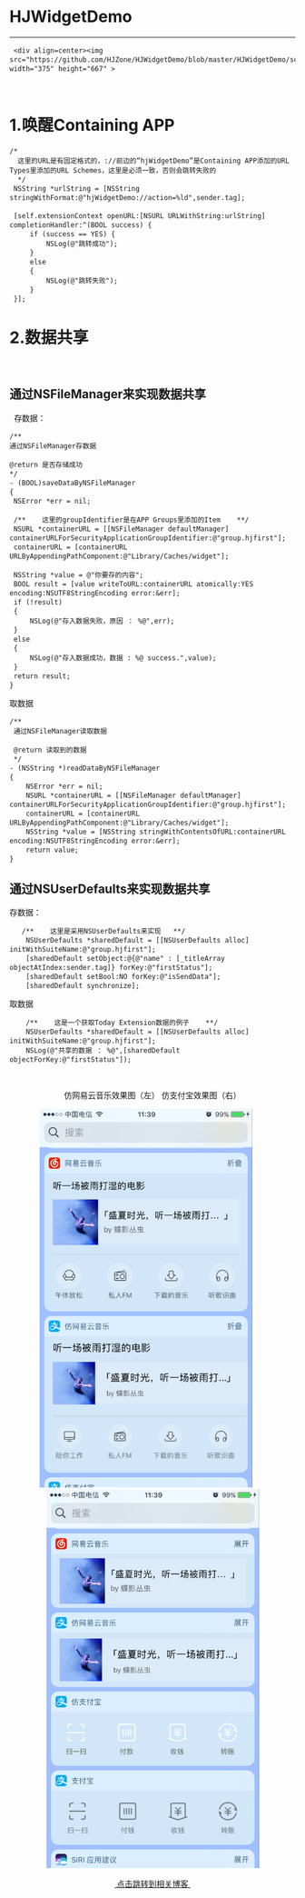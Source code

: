 # HJWidgetDemo
--------------
    
        
     <div align=center><img src="https://github.com/HJZone/HJWidgetDemo/blob/master/HJWidgetDemo/screenshots/018.gif" width="375" height="667" > 
   
    
   <div align=left>  
   
    
 # 1.唤醒Containing APP     
   
   ```objc 
   /*
     这里的URL是有固定格式的，://前边的“hjWidgetDemo”是Containing APP添加的URL Types里添加的URL Schemes，这里是必须一致，否则会跳转失败的
     */
    NSString *urlString = [NSString stringWithFormat:@"hjWidgetDemo://action=%ld",sender.tag];
    
    [self.extensionContext openURL:[NSURL URLWithString:urlString] completionHandler:^(BOOL success) {
        if (success == YES) {
            NSLog(@"跳转成功");
        }
        else
        {
            NSLog(@"跳转失败");
        }
    }];
```

# 2.数据共享
   
      
  ## 通过NSFileManager来实现数据共享    
   
   存数据：
   
   ```objc
   /**
 通过NSFileManager存数据

 @return 是否存储成功
 */
- (BOOL)saveDataByNSFileManager
{
    NSError *err = nil;
    
    /**    这里的groupIdentifier是在APP Groups里添加的Item    **/
    NSURL *containerURL = [[NSFileManager defaultManager] containerURLForSecurityApplicationGroupIdentifier:@"group.hjfirst"];
    containerURL = [containerURL URLByAppendingPathComponent:@"Library/Caches/widget"];
    
    NSString *value = @"你要存的内容";
    BOOL result = [value writeToURL:containerURL atomically:YES encoding:NSUTF8StringEncoding error:&err];
    if (!result)
    {
        NSLog(@"存入数据失败，原因 ： %@",err);
    }
    else
    {
        NSLog(@"存入数据成功，数据 : %@ success.",value);
    }
    return result;
}
```
取数据   

```objc
/**
 通过NSFileManager读取数据

 @return 读取到的数据
 */
- (NSString *)readDataByNSFileManager
{
    NSError *err = nil;
    NSURL *containerURL = [[NSFileManager defaultManager] containerURLForSecurityApplicationGroupIdentifier:@"group.hjfirst"];
    containerURL = [containerURL URLByAppendingPathComponent:@"Library/Caches/widget"];
    NSString *value = [NSString stringWithContentsOfURL:containerURL encoding:NSUTF8StringEncoding error:&err];
    return value;
}
```


## 通过NSUserDefaults来实现数据共享    

存数据：
```objc
   /**    这里是采用NSUserDefaults来实现   **/
    NSUserDefaults *sharedDefault = [[NSUserDefaults alloc] initWithSuiteName:@"group.hjfirst"];
    [sharedDefault setObject:@{@"name" : [_titleArray objectAtIndex:sender.tag]} forKey:@"firstStatus"];
    [sharedDefault setBool:NO forKey:@"isSendData"];
    [sharedDefault synchronize];
 ```


取数据   

```objc
    /**    这是一个获取Today Extension数据的例子    **/
    NSUserDefaults *sharedDefault = [[NSUserDefaults alloc] initWithSuiteName:@"group.hjfirst"];
    NSLog(@"共享的数据 ： %@",[sharedDefault objectForKey:@"firstStatus"]);
```




 <div align=center>仿网易云音乐效果图（左）              仿支付宝效果图（右）  
   
<img src="https://github.com/HJZone/HJWidgetDemo/blob/master/HJWidgetDemo/screenshots/012.png" width="375" height="667" >      <img src="https://github.com/HJZone/HJWidgetDemo/blob/master/HJWidgetDemo/screenshots/011.png" width="375" height="667">
   
 
 
    
 [ 点击跳转到相关博客 ](http://blog.csdn.net/drunkard_001/article/details/75393965 )
 

